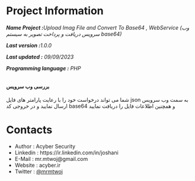 # Project Information
<p><b><h6>Name Project :</b>Upload Imag File and Convert To Base64 , WebService (وب سرویس دریافت و پرداخت تصویر به سیستم base64)</p>
<p><b>Last version  :</b>1.0.0</p>
<p><b>Last updated :</b> 09/09/2023</p>
<p><b>Programming language :</b> PHP</p>
<h4>بررسی وب سرویس</h4>
<p>شما می تواند درخواست خود را با رعایت پارامتر های فایل json به سمت وب سرویس ارسال نمایید و در خروجی کد base64 و همچنین اطلاعات فایل را دریافت نمایید</p>
  
# Contacts
<ul>
<li>   Author      :   Acyber Security
<li>   Linkedin    :   https://ir.linkedin.com/in/joshani
<li>   E-Mail      :   mr.mtwoj@gmail.com
<li>   Website     :   acyber.ir
<li>   Twitter     :   <a href="https://twitter.com/MrMtwoj">@mrmtwoj</a>
</ul>
